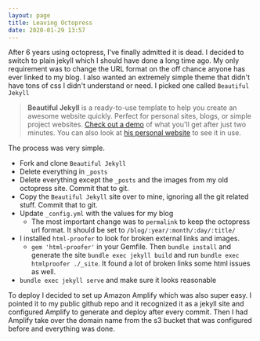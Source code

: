 ```yaml
---
layout: page
title: Leaving Octopress
date: 2020-01-29 13:57
---
```


After 6 years using octopress, I've finally admitted it is dead. I decided to switch to plain jekyll which I should have done a long time ago. My only requirement was to change the URL format on the off chance anyone has ever linked to my blog. I also wanted an extremely simple theme that didn't have tons of css I didn't understand or need.  I picked one called `Beautiful Jekyll`

> **Beautiful Jekyll** is a ready-to-use template to help you create an awesome website quickly. Perfect for personal sites, blogs, or simple project websites.  [Check out a demo](https://deanattali.com/beautiful-jekyll) of what you'll get after just two minutes.  You can also look at [his personal website](https://deanattali.com) to see it in use.

The process was very simple.

* Fork and clone `Beautiful Jekyll`
* Delete everything in `_posts`
* Delete everything except the `_posts` and the images from my old octopress site. Commit that to git.
* Copy the `Beautiful Jekyll` site over to mine, ignoring all the git related stuff. Commit that to git.
* Update `_config.yml` with the values for my blog
    * The most important change was to `permalink` to keep the octopress url format. It should be set to `/blog/:year/:month/:day/:title/`
* I installed `html-proofer` to look for broken external links and images.
    * `gem 'html-proofer'` in your Gemfile. Then `bundle install` and generate the site `bundle exec jekyll build` and run `bundle exec htmlproofer ./_site`. It found a lot of broken links some html issues as well.  
* `bundle exec jekyll serve` and make sure it looks reasonable

To deploy I decided to set up Amazon Amplify which was also super easy. I pointed it to my public github repo and it recognized it as a jekyll site and configured Amplify to generate and deploy after every commit. Then I had Amplify take over the domain name from the s3 bucket that was configured before and everything was done. 
